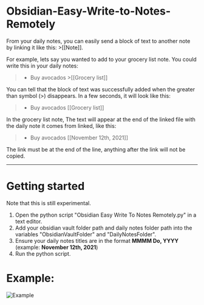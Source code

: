 # Obsidian-Easy-Write-to-Notes-Remotely

From your daily notes, you can easily send a block of text to another note by linking it like this: >[[Note]]. 

For example, lets say you wanted to add to your grocery list note. You could write this in your daily notes:

> - Buy avocados >[[Grocery list]]

You can tell that the block of text was successfully added when the greater than symbol (>) disappears. In a few seconds, it will look like this:

> - Buy avocados [[Grocery list]]

In the grocery list note, The text will appear at the end of the linked file with the daily note it comes from linked, like this:

> - Buy avocados [[November 12th, 2021]]

The link must be at the end of the line, anything after the link will not be copied. 

---

# Getting started

Note that this is still experimental. 

1. Open the python script "Obsidian Easy Write To Notes Remotely.py" in a text editor. 
2. Add your obsidian vault folder path and daily notes folder path into the variables "ObsidianVaultFolder" and "DailyNotesFolder". 
3. Ensure your daily notes titles are in the format **MMMM Do, YYYY** (example: **November 12th, 2021**)
4. Run the python script. 

# Example:

![Example](https://preview.redd.it/9xqp6eivmdz71.gif?format=mp4&s=db7714a0ddb43a4d1e05ba78298d39721c16922c)

